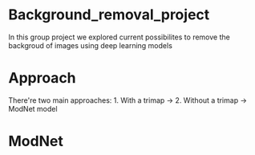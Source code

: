 # Background_removal_project

In this group project we explored current possibilites to remove the backgroud of images using deep learning models

# Approach

There're two main approaches: 1. With a trimap -> 2. Without a trimap -> ModNet model

# ModNet
